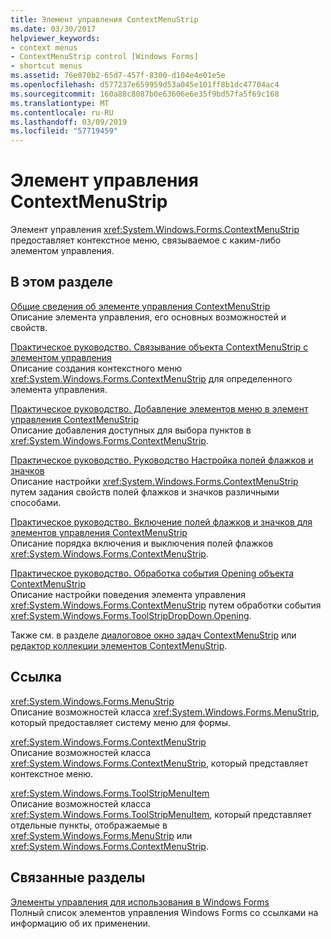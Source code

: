```yaml
---
title: Элемент управления ContextMenuStrip
ms.date: 03/30/2017
helpviewer_keywords:
- context menus
- ContextMenuStrip control [Windows Forms]
- shortcut menus
ms.assetid: 76e070b2-65d7-457f-8300-d104e4e01e5e
ms.openlocfilehash: d577237e659959d53a045e101ff8b1dc47704ac4
ms.sourcegitcommit: 160a88c8087b0e63606e6e35f9bd57fa5f69c168
ms.translationtype: MT
ms.contentlocale: ru-RU
ms.lasthandoff: 03/09/2019
ms.locfileid: "57719459"
---
```

# <a name="contextmenustrip-control"></a>Элемент управления ContextMenuStrip
Элемент управления <xref:System.Windows.Forms.ContextMenuStrip> предоставляет контекстное меню, связываемое с каким-либо элементом управления.  
  
## <a name="in-this-section"></a>В этом разделе  
 [Общие сведения об элементе управления ContextMenuStrip](contextmenustrip-control-overview.md)  
 Описание элемента управления, его основных возможностей и свойств.  
  
 [Практическое руководство. Связывание объекта ContextMenuStrip с элементом управления](how-to-associate-a-contextmenustrip-with-a-control.md)  
 Описание создания контекстного меню <xref:System.Windows.Forms.ContextMenuStrip> для определенного элемента управления.  
  
 [Практическое руководство. Добавление элементов меню в элемент управления ContextMenuStrip](how-to-add-menu-items-to-a-contextmenustrip.md)  
 Описание добавления доступных для выбора пунктов в <xref:System.Windows.Forms.ContextMenuStrip>.  
  
 [Практическое руководство. Руководство Настройка полей флажков и значков](how-to-configure-contextmenustrip-check-margins-and-image-margins.md)  
 Описание настройки <xref:System.Windows.Forms.ContextMenuStrip> путем задания свойств полей флажков и значков различными способами.  
  
 [Практическое руководство. Включение полей флажков и значков для элементов управления ContextMenuStrip](how-to-enable-check-margins-and-image-margins-in-contextmenustrip-controls.md)  
 Описание порядка включения и выключения полей флажков <xref:System.Windows.Forms.ContextMenuStrip>.  
  
 [Практическое руководство. Обработка события Opening объекта ContextMenuStrip](how-to-handle-the-contextmenustrip-opening-event.md)  
 Описание настройки поведения элемента управления <xref:System.Windows.Forms.ContextMenuStrip> путем обработки события <xref:System.Windows.Forms.ToolStripDropDown.Opening>.  
  
 Также см. в разделе [диалоговое окно задач ContextMenuStrip](https://docs.microsoft.com/previous-versions/visualstudio/visual-studio-2010/ms233646(v=vs.100)) или [редактор коллекции элементов ContextMenuStrip](https://docs.microsoft.com/previous-versions/visualstudio/visual-studio-2010/ms233641(v=vs.100)).  
  
## <a name="reference"></a>Ссылка  
 <xref:System.Windows.Forms.MenuStrip>  
 Описание возможностей класса <xref:System.Windows.Forms.MenuStrip>, который предоставляет систему меню для формы.  
  
 <xref:System.Windows.Forms.ContextMenuStrip>  
 Описание возможностей класса <xref:System.Windows.Forms.ContextMenuStrip>, который представляет контекстное меню.  
  
 <xref:System.Windows.Forms.ToolStripMenuItem>  
 Описание возможностей класса <xref:System.Windows.Forms.ToolStripMenuItem>, который представляет отдельные пункты, отображаемые в <xref:System.Windows.Forms.MenuStrip> или <xref:System.Windows.Forms.ContextMenuStrip>.  
  
## <a name="related-sections"></a>Связанные разделы  
 [Элементы управления для использования в Windows Forms](controls-to-use-on-windows-forms.md)  
 Полный список элементов управления Windows Forms со ссылками на информацию об их применении.
